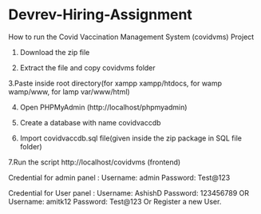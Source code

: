 # Devrev-Hiring-Assignment

How to run the Covid Vaccination Management System (covidvms) Project

1. Download the  zip file

2. Extract the file and copy covidvms folder

3.Paste inside root directory(for xampp xampp/htdocs, for wamp wamp/www, for lamp var/www/html)

4. Open PHPMyAdmin (http://localhost/phpmyadmin)

5. Create a database with name covidvaccdb

6. Import covidvaccdb.sql file(given inside the zip package in SQL file folder)

7.Run the script http://localhost/covidvms (frontend)

Credential for admin panel :
Username: admin
Password: Test@123

Credential for  User panel :
Username: AshishD
Password: 123456789
      OR
Username: amitk12 
Password: Test@123
Or Register a new User.

